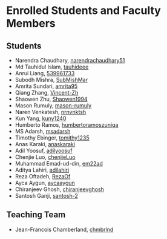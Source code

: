 # Enrolled Students and Faculty Members


## Students
* Narendra Chaudhary, [narendrachaudhary51](https://github.com/narendrachaudhary51)
* Md Tauhidul Islam, [tauhideee](https://github.com/tauhideee)
* Anrui Liang, [539961733](https://github.com/539961733)
* Subodh Mishra, [SubMishMar](https://github.com/SubMishMar)
* Amrita Sundari, [amrita95](https://github.com/amrita95)
* Qiang Zhang, [Vincent-Zh](https://github.com/Vincent-Zh)
* Shaowen Zhu, [Shaowen1994](https://github.com/Shaowen1994)
* Mason Rumuly, [mason-rumuly](https://github.com/mason-rumuly)
* Naren Venkatesh, [nrnvnktsh](https://github.com/nrnvnktsh)
* Kun Yang, [kuny1240](https://github.com/kuny1240)
* Humberto Ramos, [humbertoramoszuniga](https://github.com/humbertoramoszuniga)
* MS Adarsh, [msadarsh](https://github.com/msadarsh)
* Timothy Ebinger, [tomithy1235](https://github.com/tomithy1235)
* Anas Karaki, [anaskaraki](https://github.com/anaskaraki)
* Adil Yoosuf, [adilyoosuf](https://github.com/adilyoosuf)
* Chenjie Luo, [chenjieLuo](https://github.com/chenjieLuo)
* Muhammad Emad-ud-din, [em22ad](https://github.com/em22ad)
* Aditya Lahiri, [adilahiri](https://github.com/adilahiri)
* Reza Oftadeh, [RezaOf](https://github.com/RezaOf)
* Ayca Aygun, [aycaaygun](https://github.com/aycaaygun)
* Chiranjeev Ghosh, [chiranjeevghosh](https://github.com/chiranjeevghosh)
* Santosh Ganji, [santosh-2](https://github.com/santosh-2)
## Teaching Team

* Jean-Francois Chamberland, [chmbrlnd](https://github.com/chmbrlnd)

